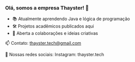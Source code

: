 ### Olá, somos a empresa Thayster! 👋

- 📚 Atualmente aprendendo Java e lógica de programação
- 🛠️ Projetos acadêmicos publicados aqui
- 💼 Aberta a colaborações e ideias criativas

📫 Contato: thayster.tech@gmail.com

📲 Nossas redes sociais: 
 Instagram: thayster.tech
